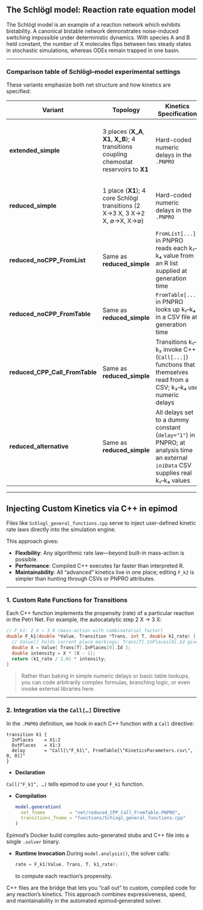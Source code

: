 ## The Schlögl model: Reaction rate equation model

The Schlögl model is an example of a reaction network which exhibits bistability. A canonical bistable network demonstrates noise-induced switching impossible under deterministic dynamics. With species A and B held constant, the number of X molecules flips between two steady states in stochastic simulations, whereas ODEs remain trapped in one basin.

---
### Comparison table of Schlögl–model experimental settings

These variants emphasize both net structure and how kinetics are specified:

| Variant                           | Topology                                                                                     | Kinetics Specification                                                                                                           | Purpose / Notes                                                                              |
| --------------------------------- | -------------------------------------------------------------------------------------------- | -------------------------------------------------------------------------------------------------------------------------------- | -------------------------------------------------------------------------------------------- |
| **extended\_simple**              | 3 places (**X\_A**, **X1**, **X\_B**); 4 transitions coupling chemostat reservoirs to **X1** | Hard-coded numeric delays in the `.PNPRO`                                                   | Full Schlögl system with A/B reservoirs, showing how to model chemostats purely via PN files |
| **reduced\_simple**               | 1 place (**X1**); 4 core Schlögl transitions (2 X→3 X, 3 X→2 X, ∅→X, X→∅)                    | Hard-coded numeric delays in the `.PNPRO`                                                                                        | Minimal core network, all parameters embedded directly in the PN file                        |
| **reduced\_noCPP\_FromList**      | Same as **reduced\_simple**                                                                  | `FromList[...]` in PNPRO reads each k₁–k₄ value from an R list supplied at generation time                                       | Demonstrates injecting parameters from R (no compiled code)                                  |
| **reduced\_noCPP\_FromTable**     | Same as **reduced\_simple**                                                                  | `FromTable[...]` in PNPRO looks up k₁–k₄ in a CSV file at generation time                                                        | Pure R-side table-driven rates, still embedded in the PN definition                          |
| **reduced\_CPP\_Call\_FromTable** | Same as **reduced\_simple**                                                                  | Transitions k₁–k₂ invoke C++ (`Call[...]`) functions that themselves read from a CSV; k₃–k₄ use numeric delays                   | Hybrid: custom C++ for complex steps, plus table lookup for numeric values                   |
| **reduced\_alternative**          | Same as **reduced\_simple**                                                                  | All delays set to a dummy constant (`delay="1"`) in PNPRO; at analysis time an external `iniData` CSV supplies real k₁–k₄ values | Decouples net structure from data: defers full parameterization to the analysis phase        |

---

## Injecting Custom Kinetics via C++ in epimod

Files like `Schlogl_general_functions.cpp` serve to inject user-defined kinetic rate laws directly into the simulation engine. 

This approach gives:

* **Flexibility**: Any algorithmic rate law—beyond built-in mass-action is possible.
* **Performance**: Compiled C++ executes far faster than interpreted R.
* **Maintainability**: All “advanced” kinetics live in one place; editing `F_k2` is simpler than hunting through CSVs or PNPRO attributes.

---

### 1. Custom Rate Functions for Transitions

Each C++ function implements the propensity (rate) of a particular reaction in the Petri Net. For example, the autocatalytic step 2 X → 3 X:

```cpp
// F_k1: 2 X → 3 X (mass-action with combinatorial factor)
double F_k1(double *Value, Transition *Trans, int T, double k1_rate) {
  // Value[] holds current place markings; Trans[T].InPlaces[0].Id gives the index of X
  double X = Value[ Trans[T].InPlaces[0].Id ];
  double intensity = X * (X - 1);
  return (k1_rate / 2.0) * intensity;
}
```

> Rather than baking in simple numeric delays or basic table lookups, you can code arbitrarily complex formulas, branching logic, or even invoke external libraries here.

---

### 2. Integration via the `Call[…]` Directive

In the `.PNPRO` definition, we hook in each C++ function with a `Call` directive:

```text
transition k1 {
  InPlaces    = X1:2
  OutPlaces   = X1:3
  delay       = "Call[\"F_k1\", FromTable[\"KineticsParameters.csv\", 0, 0]]"
}
```

* **Declaration**

`Call["F_k1", …]` tells epimod to use your `F_k1` function.

* **Compilation**

   ```r
   model.generation(
     net_fname         = "net/reduced_CPP_Call_FromTable.PNPRO",
     transitions_fname = "functions/Schlogl_general_functions.cpp"
   )
   ```

 Epimod’s Docker build compiles auto-generated stubs and C++ file into a single `.solver` binary.

* **Runtime Invocation**
   During `model.analysis()`, the solver calls:

   ```cpp
   rate = F_k1(Value, Trans, T, k1_rate);
   ```

   to compute each reaction’s propensity.

C++ files are the bridge that lets you “call out” to custom, compiled code for any reaction’s kinetics. This approach combines expressiveness, speed, and maintainability in the automated epimod‐generated solver.

